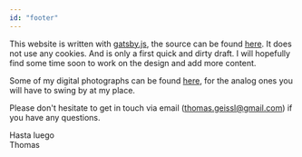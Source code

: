 ```yaml
---
id: "footer"
---
```


This website is written with [gatsby.js](https://github.com/gatsbyjs/gatsby), the source can be found [here](https://github.com/thomasgeissl/whoami). It does not use any cookies. And is only a first quick and dirty draft. I will hopefully find some time soon to work on the design and add more content.

Some of my digital photographs can be found [here](https://www.instagram.com/thomas.geissl/), for the analog ones you will have to swing by at my place.

Please don't hesitate to get in touch via email (thomas.geissl@gmail.com) if you have any questions.

Hasta luego\
Thomas
